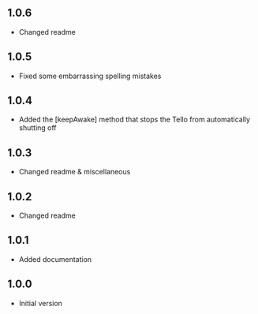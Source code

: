 ## 1.0.6

- Changed readme

## 1.0.5

- Fixed some embarrassing spelling mistakes

## 1.0.4

- Added the [keepAwake] method that stops the Tello from automatically shutting off

## 1.0.3

- Changed readme & miscellaneous

## 1.0.2

- Changed readme

## 1.0.1

- Added documentation

## 1.0.0

- Initial version